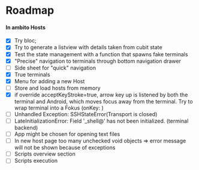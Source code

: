 # Roadmap

#### In ambito Hosts

* [X] Try bloc;
* [X] Try to generate a listview with details taken from cubit state
* [X] Test the state management with a function that spawns fake terminals
* [X] "Precise" navigation to terminals through bottom navigation drawer
* [ ] Side sheet for "quick" navigation
* [X] True terminals
* [X] Menu for adding a new Host
* [ ] Store and load hosts from memory
* [X] if override acceptKeyStroke=true, arrow key up is listened by both the terminal and Android, which moves focus away from the terminal. Try to wrap terminal into a Fokus (onKey: )
* [ ] Unhandled Exception: SSHStateError(Transport is closed)
* [ ] LateInitializationError: Field '_shell@' has not been initialized. (terminal backend)
* [ ] App might be chosen for opening text files
* [ ] In new host page too many unchecked void objects => error message will not be shown because of exceptions
* [ ] Scripts overview section
* [ ] Scripts execution
